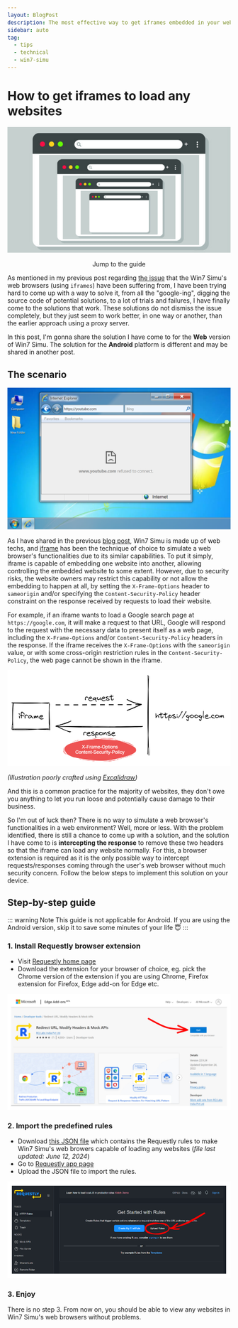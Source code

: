 ```yaml
---
layout: BlogPost
description: The most effective way to get iframes embedded in your web apps to load any websites
sidebar: auto
tag:
  - tips
  - technical
  - win7-simu
---
```


# How to get iframes to load any websites

<m-blog-meta />

![The infinite iframe](/assets/covers/load-any-websites-in-iframes.png)

<center><a-button href="#step-by-step-guide">Jump to the guide</a-button></center>

As mentioned in my previous post regarding [the issue](./building-win7-simu.md#iframe-issue) that the Win7 Simu's web browsers (using `iframes`) have been suffering from, I have been trying hard to come up with a way to solve it, from all the "google-ing", digging the source code of potential solutions, to a lot of trials and failures, I have finally come to the solutions that work. These solutions do not dismiss the issue completely, but they just seem to work better, in one way or another, than the earlier approach using a proxy server.

In this post, I'm gonna share the solution I have come to for the __Web__ version of Win7 Simu. The solution for the __Android__ platform is different and may be shared in another post.

## The scenario

![Cannot load website in iframe](./img/load-any-websites-in-iframes/win7simu-iframe-browser.png)

As I have shared in the previous [blog post](./building-win7-simu.md), Win7 Simu is made up of web techs, and [iframe](https://developer.mozilla.org/en-US/docs/Web/HTML/Element/iframe) has been the technique of choice to simulate a web browser's functionalities due to its similar capabilities. To put it simply, iframe is capable of embedding one website into another, allowing controlling the embedded website to some extent. However, due to security risks, the website owners may restrict this capability or not allow the embedding to happen at all, by setting the `X-Frame-Options` header to `sameorigin` and/or specifying the `Content-Security-Policy` header constraint on the response received by requests to load their website.

For example, if an iframe wants to load a Google search page at `https://google.com`, it will make a request to that URL, Google will respond to the request with the necessary data to present itself as a web page, including the `X-Frame-Options` and/or `Content-Security-Policy` headers in the response. If the iframe receives the `X-Frame-Options` with the `sameorigin` value, or with some cross-origin restriction rules in the `Content-Security-Policy`, the web page cannot be shown in the iframe.

![Iframe example](./img/load-any-websites-in-iframes/iframe-example.png)

_(Illustration poorly crafted using [Excalidraw](https://excalidraw.com/))_

And this is a common practice for the majority of websites, they don't owe you anything to let you run loose and potentially cause damage to their business.

So I'm out of luck then? There is no way to simulate a web browser's functionalities in a web environment? Well, more or less. With the problem identified, there is still a chance to come up with a solution, and the solution I have come to is __intercepting the response__ to remove these two headers so that the iframe can load any website normally. For this, a browser extension is required as it is the only possible way to intercept requests/responses coming through the user's web browser without much security concern. Follow the below steps to implement this solution on your device.

<a-google-ad />

## Step-by-step guide

::: warning Note
This guide is not applicable for Android. If you are using the Android version, skip it to save some minutes of your life 😇
:::

### 1. Install Requestly browser extension

* Visit [Requestly home page](https://requestly.io/)
* Download the extension for your browser of choice, eg. pick the Chrome version of the extension if you are using Chrome, Firefox extension for Firefox, Edge add-on for Edge etc.

![Install Requestly on Edge](./img/load-any-websites-in-iframes/install-requestly-edge.png)

### 2. Import the predefined rules

* Download <a href="/assets/win7-simu-requestly.json" download>this JSON file</a> which contains the Requestly rules to make Win7 Simu's web browers capable of loading any websites (_file last updated: June 12, 2024_)
* Go to [Requestly app page](https://app.requestly.io/rules/my-rules)
* Upload the JSON file to import the rules.

![Import Win7 Simu Requestly rules](./img/load-any-websites-in-iframes/import-win7simu-requestly-rules.png)

### 3. Enjoy

There is no step 3. From now on, you should be able to view any websites in Win7 Simu's web browsers without problems.

<m-blog-tag-list :tags="$page.frontmatter.tag" showIcon />
